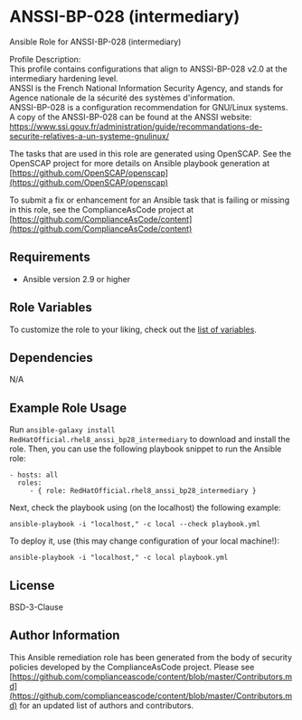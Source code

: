 ANSSI-BP-028 (intermediary)
=========

Ansible Role for ANSSI-BP-028 (intermediary)  
  
Profile Description:  
This profile contains configurations that align to ANSSI-BP-028 v2.0 at the intermediary hardening level.  
ANSSI is the French National Information Security Agency, and stands for Agence nationale de la sécurité des systèmes d'information.  
ANSSI-BP-028 is a configuration recommendation for GNU/Linux systems.  
A copy of the ANSSI-BP-028 can be found at the ANSSI website:  
https://www.ssi.gouv.fr/administration/guide/recommandations-de-securite-relatives-a-un-systeme-gnulinux/

The tasks that are used in this role are generated using OpenSCAP.
See the OpenSCAP project for more details on Ansible playbook generation at [https://github.com/OpenSCAP/openscap](https://github.com/OpenSCAP/openscap)

To submit a fix or enhancement for an Ansible task that is failing or missing in this role,
see the ComplianceAsCode project at [https://github.com/ComplianceAsCode/content](https://github.com/ComplianceAsCode/content)

Requirements
------------

- Ansible version 2.9 or higher

Role Variables
--------------

To customize the role to your liking, check out the [list of variables](defaults/main.yml).

Dependencies
------------

N/A

Example Role Usage
----------------

Run `ansible-galaxy install RedHatOfficial.rhel8_anssi_bp28_intermediary` to
download and install the role. Then, you can use the following playbook snippet to run the Ansible role:

    - hosts: all
      roles:
         - { role: RedHatOfficial.rhel8_anssi_bp28_intermediary }

Next, check the playbook using (on the localhost) the following example:

    ansible-playbook -i "localhost," -c local --check playbook.yml

To deploy it, use (this may change configuration of your local machine!):

    ansible-playbook -i "localhost," -c local playbook.yml

License
-------

BSD-3-Clause

Author Information
------------------

This Ansible remediation role has been generated from the body of security
policies developed by the ComplianceAsCode project. Please see
[https://github.com/complianceascode/content/blob/master/Contributors.md](https://github.com/complianceascode/content/blob/master/Contributors.md)
for an updated list of authors and contributors.
